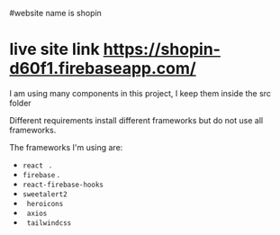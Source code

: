 #website name is shopin
# live site link https://shopin-d60f1.firebaseapp.com/

I am using many components in this project, I keep them inside the src folder

Different requirements install different frameworks but do not use all frameworks.


The frameworks I'm using are:
 - `react ` .  
 - `firebase` . 
 - `react-firebase-hooks`
 - `sweetalert2`
 - ` heroicons`
 - ` axios`
 - ` tailwindcss`
